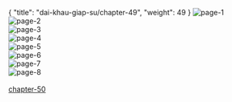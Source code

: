 { "title": "dai-khau-giap-su/chapter-49", "weight": 49 }
<img src="dai-khau-giap-su_0049_01-2636782c158b18a185afd017064b8ad4.webp" alt="page-1" origin="http://1.bp.blogspot.com/-QaauF8da_c8/WnVq49Un1II/AAAAAAAAs-s/BNAgMX2kEsc0cSZPT2EIR4yLNBJnERjTACLcBGAs/s1600/0001.jpg?imgmax=0"><br/>
<img src="dai-khau-giap-su_0049_02-6bbf86a610afa2636f456280580a46c1.webp" alt="page-2" origin="http://1.bp.blogspot.com/-hdgV--_QuHM/WnVq4xx-HXI/AAAAAAAAs-0/YmiLs7ffeiYAVAEq9JJXf_EFSZbHYLGoQCLcBGAs/s1600/0002.jpg?imgmax=0"><br/>
<img src="dai-khau-giap-su_0049_03-8879fa86f69087fee42a397e39e0b2d9.webp" alt="page-3" origin="http://1.bp.blogspot.com/-EZVxu25X6ZY/WnVq5hiwQMI/AAAAAAAAs-4/G2lcRXub1lcNJp0csuSf8uHZq3SGL3cTQCLcBGAs/s1600/0003.jpg?imgmax=0"><br/>
<img src="dai-khau-giap-su_0049_04-e4686a05e7cf525edb2256face1a04aa.webp" alt="page-4" origin="http://1.bp.blogspot.com/-xlCuo7V5Qq0/WnVq6NUO1iI/AAAAAAAAs-8/nn2FdC-PutYsPm6ayL5yHJ1lJVaIM6kdACLcBGAs/s1600/0004.jpg?imgmax=0"><br/>
<img src="dai-khau-giap-su_0049_05-380bbceff9e7713d194ac824bf590631.webp" alt="page-5" origin="http://1.bp.blogspot.com/-Hed5GHGvNiI/WnVq6XDz63I/AAAAAAAAs_A/GU99sQIbds0Fntt4T6duoaRvjn8Bn_QDACLcBGAs/s1600/0005.jpg?imgmax=0"><br/>
<img src="dai-khau-giap-su_0049_06-5fd4cb42b5b01df29e9bf911b37b67f7.webp" alt="page-6" origin="http://1.bp.blogspot.com/-ixPNZYWj_OU/WnVq6vtA3AI/AAAAAAAAs_E/FJP3o8dbdz0jEtEjKq1VXCD29JNR2S4OQCLcBGAs/s1600/0006.jpg?imgmax=0"><br/>
<img src="dai-khau-giap-su_0049_07-3fc73f186c049ce91b03f865f7c14318.webp" alt="page-7" origin="http://1.bp.blogspot.com/-RsgGuBTjOxA/WnVq6yAjUSI/AAAAAAAAs_I/LL0_A-g7YRomnPfQT5SE_t0QfcxKA7C8gCLcBGAs/s1600/0007.jpg?imgmax=0"><br/>
<img src="dai-khau-giap-su_0049_08-750x1117-38aea65f9b75c27aa21bf41be4f429a4.webp" alt="page-8" origin="http://1.bp.blogspot.com/-da-Gc0UuEWE/WnVq7CY0kGI/AAAAAAAAs_M/LIB3cBVovbIWBOZxxGQ1k25wTrDhuum-QCLcBGAs/s1600/0008.jpg?imgmax=0"><br/>
<br/><a class="nextchap" href="/dai-khau-giap-su/chapter-50">chapter-50</a>
